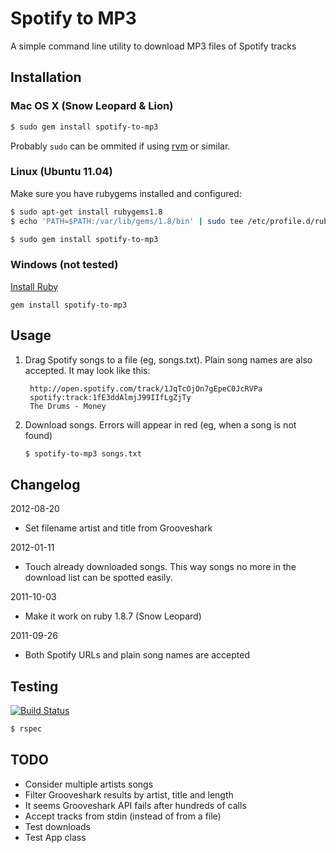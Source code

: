 # Spotify to MP3

A simple command line utility to download MP3 files of Spotify tracks

## Installation

### Mac OS X (Snow Leopard & Lion)

```bash
$ sudo gem install spotify-to-mp3
```

Probably `sudo` can be ommited if using [rvm](http://beginrescueend.com/) or similar.

### Linux (Ubuntu 11.04)

Make sure you have rubygems installed and configured:

```bash
$ sudo apt-get install rubygems1.8
$ echo 'PATH=$PATH:/var/lib/gems/1.8/bin' | sudo tee /etc/profile.d/rubygems1.8.sh >/dev/null
```

<span></span>

```bash
$ sudo gem install spotify-to-mp3
```

### Windows (not tested)

[Install Ruby](http://rubyinstaller.org/)

```
gem install spotify-to-mp3
```

## Usage

1. Drag Spotify songs to a file (eg, songs.txt). Plain song names are also 
   accepted. It may look like this:

        http://open.spotify.com/track/1JqTcOjOn7gEpeC0JcRVPa
        spotify:track:1fE3ddAlmjJ99IIfLgZjTy
        The Drums - Money

2. Download songs. Errors will appear in red (eg, when a song is not found)

    ```bash
    $ spotify-to-mp3 songs.txt
    ```

## Changelog

2012-08-20

- Set filename artist and title from Grooveshark

2012-01-11

- Touch already downloaded songs. This way songs no more in the download list can be spotted easily.

2011-10-03

- Make it work on ruby 1.8.7 (Snow Leopard)

2011-09-26

- Both Spotify URLs and plain song names are accepted

## Testing

[![Build Status](https://secure.travis-ci.org/frosas/spotify-to-mp3.png)](http://travis-ci.org/frosas/spotify-to-mp3)

```bash
$ rspec
```

## TODO

- Consider multiple artists songs
- Filter Grooveshark results by artist, title and length
- It seems Grooveshark API fails after hundreds of calls
- Accept tracks from stdin (instead of from a file)
- Test downloads
- Test App class
